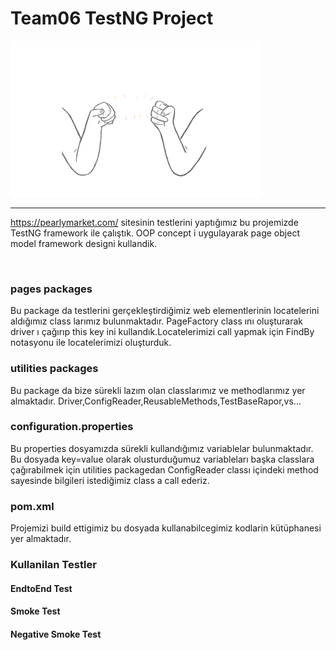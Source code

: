 # Team06 TestNG Project
<img align=above width=400 src="https://github.com/SenaYcdl/SenaYcdl/blob/main/8eeb4e7f65f40cc83a72f7b66d1d9b81.gif" />


<hr/>

https://pearlymarket.com/ sitesinin testlerini yaptığımız bu projemizde TestNG framework ile çalıştık.
OOP concept i uygulayarak page object model framework designi kullandik.

<br/>

### pages packages <br/>
Bu package da testlerini gerçekleştirdiğimiz web elementlerinin locatelerini aldığımız 
class larımız bulunmaktadır. PageFactory class ını oluşturarak driver ı çağırıp this key ini
kullandık.Locatelerimizi call yapmak için FindBy notasyonu ile locatelerimizi oluşturduk.

### utilities packages <br/>
Bu package da bize sürekli lazım olan classlarımız ve methodlarımız yer almaktadır.
Driver,ConfigReader,ReusableMethods,TestBaseRapor,vs... 

### configuration.properties <br/>
Bu properties dosyamızda sürekli kullandığımız variablelar bulunmaktadır. Bu dosyada key=value
olarak olusturduğumuz variableları başka classlara çağırabilmek için utilities packagedan 
ConfigReader classı içindeki method sayesinde bilgileri istediğimiz class a call ederiz.

### pom.xml <br/>
Projemizi build ettigimiz bu dosyada kullanabilcegimiz kodlarin kütüphanesi yer almaktadır.

### Kullanilan Testler
#### EndtoEnd Test
#### Smoke Test
#### Negative Smoke Test



